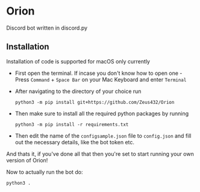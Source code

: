 # Orion
Discord bot written in discord.py

## Installation
Installation of code is supported for macOS only currently

- First open the terminal. If incase you don't know how to open one - Press `Command` + `Space Bar` on your Mac Keyboard and enter `Terminal`    

- After navigating to the directory of your choice run       
    ```  
    python3 -m pip install git+https://github.com/Zeus432/Orion     
    ```

- Then make sure to install all the required python packages by running      
    ```  
    python3 -m pip install -r requirements.txt     
    ```

- Then edit the name of the `configsample.json` file to `config.json` and fill out the necessary details, like the bot token etc.

And thats it, if you've done all that then you're set to start running your own version of Orion!     

Now to actually run the bot do:     
```
python3 .
```